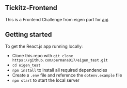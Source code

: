 ## Tickitz-Frontend

This is a Frontend Challenge from eigen part for [api](https://newsapi.org/).

## Getting started

To get the React.js app running locally:

* Clone this repo with `git clone https://github.com/permana017/eigen_test.git`
* `cd eigen_test`
* `npm install` to install all required dependencies
* Create a `.env` file and reference the `dotenv.example` file
* `npm start` to start the local server
